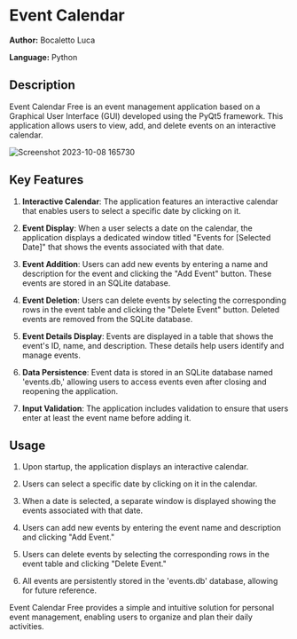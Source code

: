 # Event Calendar

**Author:** Bocaletto Luca

**Language:** Python

## Description

Event Calendar Free is an event management application based on a Graphical User Interface (GUI) developed using the PyQt5 framework. This application allows users to view, add, and delete events on an interactive calendar.

![Screenshot 2023-10-08 165730](https://github.com/elektronoide/Event-Calendar-Free/assets/134635227/9c4ea3e2-d32e-4267-aee8-54b053827775)

## Key Features

1. **Interactive Calendar**: The application features an interactive calendar that enables users to select a specific date by clicking on it.

2. **Event Display**: When a user selects a date on the calendar, the application displays a dedicated window titled "Events for [Selected Date]" that shows the events associated with that date.

3. **Event Addition**: Users can add new events by entering a name and description for the event and clicking the "Add Event" button. These events are stored in an SQLite database.

4. **Event Deletion**: Users can delete events by selecting the corresponding rows in the event table and clicking the "Delete Event" button. Deleted events are removed from the SQLite database.

5. **Event Details Display**: Events are displayed in a table that shows the event's ID, name, and description. These details help users identify and manage events.

6. **Data Persistence**: Event data is stored in an SQLite database named 'events.db,' allowing users to access events even after closing and reopening the application.

7. **Input Validation**: The application includes validation to ensure that users enter at least the event name before adding it.

## Usage

1. Upon startup, the application displays an interactive calendar.

2. Users can select a specific date by clicking on it in the calendar.

3. When a date is selected, a separate window is displayed showing the events associated with that date.

4. Users can add new events by entering the event name and description and clicking "Add Event."

5. Users can delete events by selecting the corresponding rows in the event table and clicking "Delete Event."

6. All events are persistently stored in the 'events.db' database, allowing for future reference.

Event Calendar Free provides a simple and intuitive solution for personal event management, enabling users to organize and plan their daily activities.
